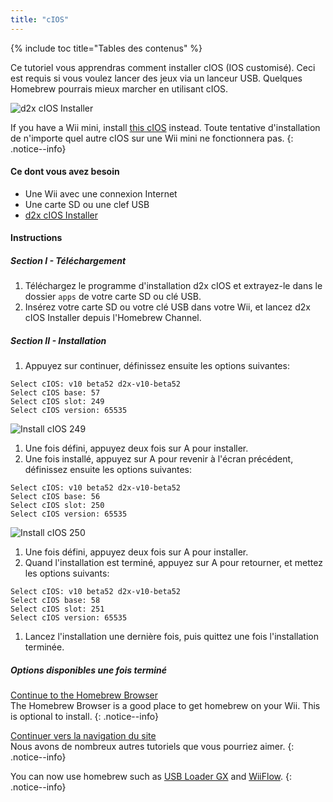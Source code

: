 ```yaml
---
title: "cIOS"
---
```


{% include toc title="Tables des contenus" %}

Ce tutoriel vous apprendras comment installer cIOS (IOS customisé). Ceci est requis si vous voulez lancer des jeux via un lanceur USB. Quelques Homebrew pourrais mieux marcher en utilisant cIOS.

![d2x cIOS Installer](/images/cIOS.png)

If you have a Wii mini, install [this cIOS](cios-mini) instead. Toute tentative d'installation de n'importe quel autre cIOS sur une Wii mini ne fonctionnera pas.
{: .notice--info}

#### Ce dont vous avez besoin

* Une Wii avec une connexion Internet
* Une carte SD ou une clef USB
* [d2x cIOS Installer](https://hbb1.oscwii.org/hbb/d2x-cios-installer/d2x-cios-installer.zip)

#### Instructions

##### Section I - Téléchargement

1. Téléchargez le programme d'installation d2x cIOS et extrayez-le dans le dossier `apps` de votre carte SD ou clé USB.
1. Insérez votre carte SD ou votre clé USB dans votre Wii, et lancez d2x cIOS Installer depuis l'Homebrew Channel.

##### Section II - Installation

1. Appuyez sur continuer, définissez ensuite les options suivantes:
```
Select cIOS: v10 beta52 d2x-v10-beta52
Select cIOS base: 57
Select cIOS slot: 249
Select cIOS version: 65535
```
![Install cIOS 249](/images/Wii/Install249.png)
1. Une fois défini, appuyez deux fois sur A pour installer.
1. Une fois installé, appuyez sur A pour revenir à l'écran précédent, définissez ensuite les options suivantes:
```
Select cIOS: v10 beta52 d2x-v10-beta52
Select cIOS base: 56
Select cIOS slot: 250
Select cIOS version: 65535
```
![Install cIOS 250](/images/Wii/Install250.png)
1. Une fois défini, appuyez deux fois sur A pour installer.
1. Quand l'installation est terminé, appuyez sur A pour retourner, et mettez les options suivants:
```
Select cIOS: v10 beta52 d2x-v10-beta52
Select cIOS base: 58
Select cIOS slot: 251
Select cIOS version: 65535
```
1. Lancez l'installation une dernière fois, puis quittez une fois l'installation terminée.

##### Options disponibles une fois terminé

[Continue to the Homebrew Browser](hbb)<br> The Homebrew Browser is a good place to get homebrew on your Wii. This is optional to install.
{: .notice--info}

[Continuer vers la navigation du site](site-navigation)<br> Nous avons de nombreux autres tutoriels que vous pourriez aimer.
{: .notice--info}

You can now use homebrew such as [USB Loader GX](usbloadergx) and [WiiFlow](wiiflow).
{: .notice--info}
